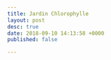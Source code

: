 ```yaml
---
title: Jardin Chlorophylle
layout: post
desc: true
date: 2018-09-10 14:13:58 +0000
published: false

---
```

